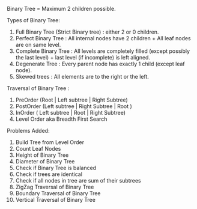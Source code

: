 Binary Tree = Maximum 2 children possible.

Types of Binary Tree:
<ol>
<li>Full Binary Tree (Strict Binary tree) : either 2 or 0 children.</li>

<li>Perfect Binary Tree : All internal nodes have 2 children + All leaf nodes are on same level.</li>

<li>Complete Binary Tree : All levels are completely filled (except possibly the last level) + last level (if incomplete) is left aligned.</li>

<li>Degenerate Tree : Every parent node has exactly 1 child (except leaf node).</li>
   
<li>Skewed trees : All elements are to the right or the left.</li>

</ol>

Traversal of Binary Tree : 
<ol>
    <li>PreOrder (Root | Left subtree | Right Subtree)</li>
    <li>PostOrder (Left subtree | Right Subtree | Root )</li>
    <li>InOrder ( Left subtree | Root | Right Subtree)</li>
    <li>Level Order aka Breadth First Search</li>
</ol>

Problems Added:
<ol>
    <li>Build Tree from Level Order</li>
    <li>Count Leaf Nodes</li>
    <li>Height of Binary Tree</li>
    <li>Diameter of Binary Tree</li>
    <li>Check if Binary Tree is balanced</li>
    <li>Check if trees are identical</li>
    <li>Check if all nodes in tree are sum of their subtrees</li>
    <li>ZigZag Traversal of Binary Tree</li>
    <li>Boundary Traversal of Binary Tree</li>
    <li>Vertical Traversal of Binary Tree</li>
</ol>